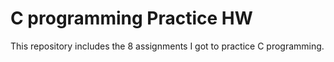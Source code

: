 # C programming Practice HW
This repository includes the 8 assignments I got to practice C programming.<br />
